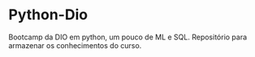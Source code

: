 # Python-Dio
Bootcamp da DIO em python, um pouco de ML e SQL. Repositório para armazenar os conhecimentos do curso.
